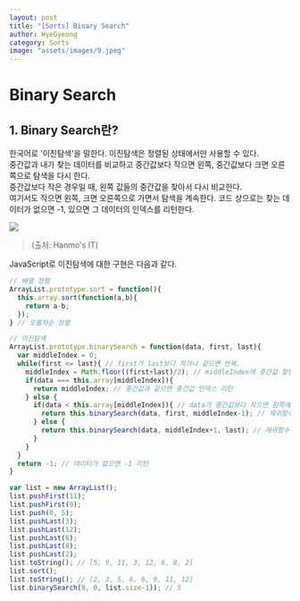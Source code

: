 ```yaml
---
layout: post
title: "[Sorts] Binary Search"
author: HyeGyeong
category: Sorts
image: "assets/images/9.jpeg"
---
```


# Binary Search

## 1. Binary Search란?

한국어로 '이진탐색'을 말한다. 이진탐색은 정렬된 상태에서만 사용할 수 있다.<br>
중간값과 내가 찾는 데이터를 비교하고 중간값보다 작으면 왼쪽, 중간값보다 크면 오른쪽으로 탐색을 다시 한다.<br>
중간값보다 작은 경우일 때, 왼쪽 값들의 중간값을 찾아서 다시 비교한다.<br>
여기서도 작으면 왼쪽, 크면 오른쪽으로 가면서 탐색을 계속한다. 코드 상으로는 찾는 데이터가 없으면 -1, 있으면 그 데이터의 인덱스를 리턴한다.

<img src="https://t1.daumcdn.net/cfile/tistory/262CCF4657D6D0352E"><br>

> (출처: Hanmo's IT)

JavaScript로 이진탐색에 대한 구현은 다음과 같다.

```javascript
// 배열 정렬
ArrayList.prototype.sort = function(){
  this.array.sort(function(a,b){
    return a-b;
  });
} // 오름차순 정렬

// 이진탐색
ArrayList.prototype.binarySearch = function(data, first, last){
  var middleIndex = 0;
  while(first <= last){ // first가 last보다 작거나 같으면 반복.
    middleIndex = Math.floor((first+last)/2); // middleIndex에 중간값 할당. Math.floor를 이용해서 소수점 버림
    if(data === this.array[middleIndex]){
      return middleIndex; // 중간값과 같으면 중간값 인덱스 리턴
    } else {
      if(data < this.array[middleIndex]){ // data가 중간값보다 작으면 왼쪽에서 탐색
        return this.binarySearch(data, first, middleIndex-1); // 재귀함수(first = 0; last = 중간값-1)
      } else {
        return this.binarySearch(data, middleIndex+1, last); // 재귀함수 (first = 중간값+1; last = 배열길이-1)
      }
    }
  }
  return -1; // 데이터가 없으면 -1 리턴
}

var list = new ArrayList();
list.pushFirst(11);
list.pushFirst(9);
list.push(0, 5);
list.pushLast(3);
list.pushLast(12);
list.pushLast(6);
list.pushLast(8);
list.pushLast(2);
list.toString(); // [5, 9, 11, 3, 12, 6, 8, 2]
list.sort();
list.toString(); // [2, 3, 5, 6, 8, 9, 11, 12]
list.binarySearch(9, 0, list.size-1)); // 5
```
